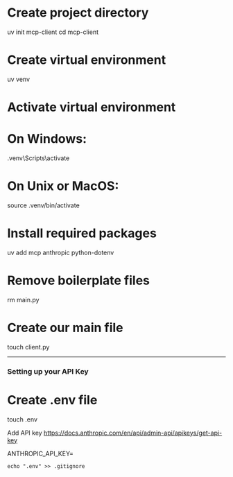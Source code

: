 # Create project directory
uv init mcp-client
cd mcp-client

# Create virtual environment
uv venv

# Activate virtual environment
# On Windows:
.venv\Scripts\activate
# On Unix or MacOS:
source .venv/bin/activate

# Install required packages
uv add mcp anthropic python-dotenv

# Remove boilerplate files
rm main.py

# Create our main file
touch client.py

***

### Setting up your API Key 

# Create .env file
touch .env

Add API key 
https://docs.anthropic.com/en/api/admin-api/apikeys/get-api-key

ANTHROPIC_API_KEY=<your key here>



```
echo ".env" >> .gitignore
```